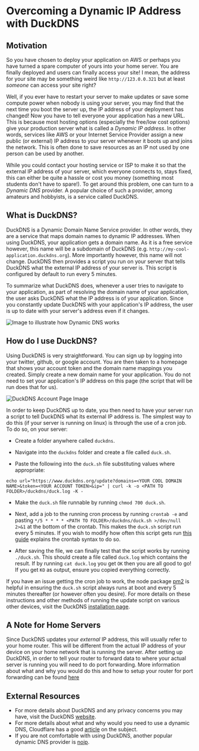 # Overcoming a Dynamic IP Address with DuckDNS

## Motivation

So you have chosen to deploy your application on AWS or perhaps you have turned a spare computer of yours into your home server. You are finally deployed and users can finally access your site! I mean, the address for your site may be something weird like `http://123.0.0.321` but at least _someone_ can access your site right?

Well, if you ever have to restart your server to make updates or save some compute power when nobody is using your server, you may find that the next time you boot the server up, the IP address of your deployment has changed! Now you have to tell everyone your application has a new URL. This is because most hosting options (especially the free/low cost options) give your production server what is called a _Dynamic IP address_. In other words, services like AWS or your Internet Service Provider assign a new public (or external) IP address to your server whenever it boots up and joins the network. This is often done to save resources as an IP not used by one person can be used by another.

While you could contact your hosting service or ISP to make it so that the external IP address of your server, which everyone connects to, stays fixed, this can either be quite a hassle or cost you money (something most students don't have to spare!). To get around this problem, one can turn to a _Dynamic DNS_ provider. A popular choice of such a provider, among amateurs and hobbyists, is a service called DuckDNS.

## What is DuckDNS?

DuckDNS is a Dynamic Domain Name Service provider. In other words, they are a service that maps domain names to dynamic IP addresses. When using DuckDNS, your application gets a domain name. As it is a free service however, this name will be a subdomain of DuckDNS (e.g. `http://my-cool-application.duckdns.org`). More importantly however, this name will not change. DuckDNS then provides a script you run on your server that tells DuckDNS what the external IP address of your server is. This script is configured by default to run every 5 minutes.

To summarize what DuckDNS does, whenever a user tries to navigate to your application, as part of resolving the domain name of your application, the user asks DuckDNS what the IP address is of your application. Since you constantly update DuckDNS with your application's IP address, the user is up to date with your server's address even if it changes.

![Image to illustrate how Dynamic DNS works](https://learningtechnix.files.wordpress.com/2020/04/ddns_image.png)

## How do I use DuckDNS?

Using DuckDNS is very straightforward. You can sign up by logging into your twitter, github, or google account. You are then taken to a homepage that shows your account token and the domain name mappings you created. Simply create a new domain name for your application. You do not need to set your application's IP address on this page (the script that will be run does that for us).

![DuckDNS Account Page Image](https://wiki.odroid.com/_media/odroid-xu4/software/nas_guide/170828_ddns01_mosaic.png)

In order to keep DuckDNS up to date, you then need to have your server run a script to tell DuckDNS what its external IP address is. The simplest way to do this (if your server is running on linux) is through the use of a cron job. To do so, on your server:

- Create a folder anywhere called `duckdns`. 

- Navigate into the `duckdns` folder and create a file called `duck.sh`.

- Paste the following into the `duck.sh` file substituting values where appropriate:

```
echo url="https://www.duckdns.org/update?domains=<YOUR COOL DOMAIN NAME>&token=<YOUR ACCOUNT TOKEN>&ip=" | curl -k -o <PATH TO FOLDER>/duckdns/duck.log -K -
```

- Make the `duck.sh` file runnable by running `chmod 700 duck.sh`.

- Next, add a job to the running cron process by running `crontab -e` and pasting `*/5 * * * * <PATH TO FOLDER>/duckdns/duck.sh >/dev/null 2>&1` at the bottom of the crontab. This makes the `duck.sh` script run every 5 minutes. If you wish to modify how often this script gets run [this guide](https://www.hostinger.com/tutorials/cron-job) explains the crontab syntax to do so.

- After saving the file, we can finally test that the script works by running `./duck.sh`. This should create a file called `duck.log` which contains the result. If by running `cat duck.log` you get `OK` then you are all good to go! If you get `KO` as output, ensure you copied everything correctly.

If you have an issue getting the cron job to work, the node package [pm2](https://github.com/Unitech/pm2) is helpful in ensuring the `duck.sh` script always runs at boot and every 5 minutes thereafter (or however often you desire). For more details on these instructions and other methods of running the update script on various other devices, visit the DuckDNS [installation page](https://www.duckdns.org/install.jsp).

## A Note for Home Servers

Since DuckDNS updates your _external_ IP address, this will usually refer to your home router. This will be different from the actual IP address of your device on your home network that is running the server. After setting up DuckDNS, in order to tell your router to forward data to where your actual server is running you will need to do port forwarding. More information about what and why you would do this and how to setup your router for port forwarding can be found [here](https://portforward.com/)

## External Resources

- For more details about DuckDNS and any privacy concerns you may have, visit the DuckDNS [website](https://www.duckdns.org/).
- For more details about what and why would you need to use a dynamic DNS, Cloudflare has a good [article](https://www.cloudflare.com/en-ca/learning/dns/glossary/dynamic-dns/) on the subject.
- If you are not comfortable with using DuckDNS, another popular dynamic DNS provider is [noip](https://www.noip.com/).

